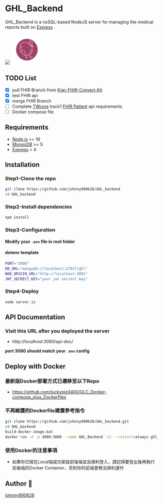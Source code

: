 # GHL_Backend
GHL_Backend is a noSQL-based NodeJS server for managing the medical reports built on [Express](https://expressjs.com/zh-tw/) .

![](https://github.com/johnny990628/GHL_Frontend/blob/master/public/ghl.gif)
<img src="https://github.com/johnny990628/GHL_Frontend/blob/master/public/logo.png" width="20%" />

## TODO List
- [x] pull FHIR Branch from [Kiwi-FHIR-Convert-Kit](https://github.com/Yang-Jiaxiang/Kiwi-FHIR-Convert-Kit)
- [x] test FHIR api
- [x] merge FHIR Branch
- [ ] Complete [TWcore](https://twcore.mohw.gov.tw/ig/profiles-and-extensions.html) track1 [FHIR Patient](https://twcore.mohw.gov.tw/ig/StructureDefinition-Patient-twcore.html) api requirements
- [ ] Docker compose file

## Requirements
- [Node.js](https://nodejs.org/zh-tw/download/) >= 16
- [MongoDB](https://www.mongodb.com/) >= 5
- [Express](https://expressjs.com/zh-tw/) > 4

## Installation
### Step1-Clone the repo
```bash
git clone https://github.com/johnny990628/GHL_backend
cd GHL_backend
```

### Step2-Install dependencies
```bash
npm install
```

### Step3-Configuration

#### Modify your `.env` file in root folder

#### dotenv template
```bash
PORT="3090"
DB_URL="mongodb://localhost:27017/ghl"
WEB_ORIGIN_URL="http://localhost:3091"
JWT_SECRECT_KEY="your jwt secrect key"
```

### Step4-Deploy
```bash
node server.js
```

## API Documentation
### Visit this URL after you deployed the server
+ http://localhost:3080/api-doc/

**port 3080 should match your `.env` config**

## Deploy with Docker

### 最新版Docker部署方式已遷移至以下Repo 
+ https://github.com/luckypig3400/GLC_Docker-compose_plus_Dockerfiles

### 不再維護的Dockerfile建置參考指令
```bash
git clone https://github.com/johnny990628/GHL_backend.git
cd GHL_backend
build-docker-image.bat
docker run -d -p 3090:3080 --name GHL_Backend -it --restart=always ghl_backend
```

### 使用Docker的注意事項
+ 如果你已經在Local端成功架設前後端並且順利登入，請記得要登出後再執行前後端的Docker Container，否則你的前端會無法順利運作

## Author 🎉
[johnny990628](https://github.com/johnny990628)
